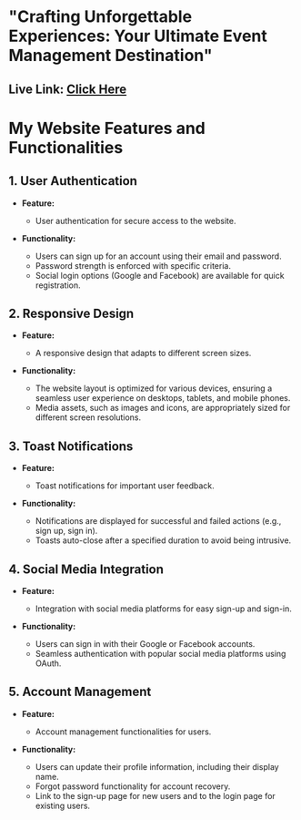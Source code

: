 # "Crafting Unforgettable Experiences: Your Ultimate Event Management Destination"

## Live Link: [Click Here](https://event-crafthub.web.app/)

# My Website Features and Functionalities

## 1. User Authentication

- **Feature:**
  - User authentication for secure access to the website.
  
- **Functionality:**
  - Users can sign up for an account using their email and password.
  - Password strength is enforced with specific criteria.
  - Social login options (Google and Facebook) are available for quick registration.

## 2. Responsive Design

- **Feature:**
  - A responsive design that adapts to different screen sizes.

- **Functionality:**
  - The website layout is optimized for various devices, ensuring a seamless user experience on desktops, tablets, and mobile phones.
  - Media assets, such as images and icons, are appropriately sized for different screen resolutions.

## 3. Toast Notifications

- **Feature:**
  - Toast notifications for important user feedback.

- **Functionality:**
  - Notifications are displayed for successful and failed actions (e.g., sign up, sign in).
  - Toasts auto-close after a specified duration to avoid being intrusive.

## 4. Social Media Integration

- **Feature:**
  - Integration with social media platforms for easy sign-up and sign-in.

- **Functionality:**
  - Users can sign in with their Google or Facebook accounts.
  - Seamless authentication with popular social media platforms using OAuth.

## 5. Account Management

- **Feature:**
  - Account management functionalities for users.

- **Functionality:**
  - Users can update their profile information, including their display name.
  - Forgot password functionality for account recovery.
  - Link to the sign-up page for new users and to the login page for existing users.

